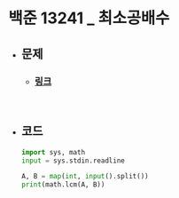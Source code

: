 # 백준 13241 _ 최소공배수

- ## 문제
    - ### [링크](https://www.acmicpc.net/problem/13241)

<br>

- ## 코드
    ```python
    import sys, math
    input = sys.stdin.readline

    A, B = map(int, input().split())
    print(math.lcm(A, B))
    ```